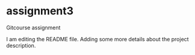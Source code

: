 # assignment3
Gitcourse assignment

I am editing the README file. Adding some more details about the project description.
